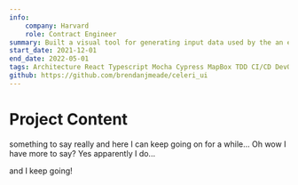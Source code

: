 ```yaml
---
info:
    company: Harvard
    role: Contract Engineer
summary: Built a visual tool for generating input data used by the an earthquake cycle imaging system. Designed the system to a be easy to maintain and hard to break, to allow non-technical people to maintain the project long term. This involved choosing common tools like React & TypeScript, as well as rigorous automated testing and continuous deployment to production. This project also included parsing & processing custom data formats, and interaction with MapBox to provide an interactive interface for complex georgraphic data.
start_date: 2021-12-01
end_date: 2022-05-01
tags: Architecture React Typescript Mocha Cypress MapBox TDD CI/CD DevOps front-end HTML css redux
github: https://github.com/brendanjmeade/celeri_ui
---
```


# Project Content

something to say really and here I can keep going on for a while...
Oh wow I have more to say? Yes apparently I do...

and I keep going!
